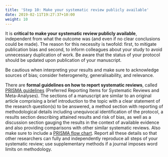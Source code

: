 ```yaml
---
title: 'Step 10: Make your systematic review publicly available'
date: 2019-02-11T19:27:37+10:00
weight: 10
---
```


It is **critical to make your systematic review publicly available**, independent from what the outcome was (and even if no clear conclusions could be made). The reason for this necessity is twofold: first, to mitigate publication bias and second, to inform colleagues about your study to avoid unnecessary duplication of work. Be aware that the status of your protocol should be updated upon publication of your manuscript.

Be cautious when interpreting your results and make sure to acknowledge sources of bias; consider heterogeneity, generalisability, and relevance.

There are **formal guidelines on how to report systematic reviews**, called [PRISMA guidelines](http://www.prisma-statement.org/PRISMAStatement/Checklist?AspxAutoDetectCookieSupport=1) (Preferred Reporting Items for Systematic Reviews and Meta-Analyses). The sections of a manuscript are similar to an original article comprising a brief introduction to the topic with a clear statement of the research question(s) to be answered, a method section with reporting of methodological details including unequivocal identification of the protocol, a results section describing attained results and risk of bias, as well as a discussion section gauging the results in the context of available evidence and also providing comparisons with other similar systematic reviews. Also make sure to include a [PRISMA flow chart](http://prisma-statement.org/prismastatement/flowdiagram). Report all these details so that other researchers can fully and independently reproduce all steps of your systematic review; use supplementary methods if a journal imposes word limits on methodology. 


